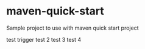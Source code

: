 # maven-quick-start
Sample project to use with maven quick start project

test trigger
test 2
test 3
test 4